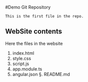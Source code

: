 #Demo  Git Repository

	This is the first file in the repo.

## WebSite contents
Here the files in the website

1. index.html
1. style.css
3. script.js
4. app.module.ts
5. angular.json
§. README.md
